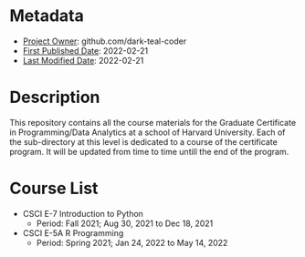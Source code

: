 <!-- This is a README file for the parent directory. -->

# Metadata
- <ins>Project Owner</ins>: github.com/dark-teal-coder
- <ins>First Published Date</ins>: 2022-02-21
- <ins>Last Modified Date</ins>: 2022-02-21

# Description 
This repository contains all the course materials for the Graduate Certificate in Programming/Data Analytics at a school of Harvard University. Each of the sub-directory at this level is dedicated to a course of the certificate program. It will be updated from time to time untill the end of the program. 

# Course List  
- CSCI E-7 Introduction to Python 
  - Period: Fall 2021; Aug 30, 2021 to Dec 18, 2021 
- CSCI E-5A R Programming 
  - Period: Spring 2021; Jan 24, 2022 to May 14, 2022
